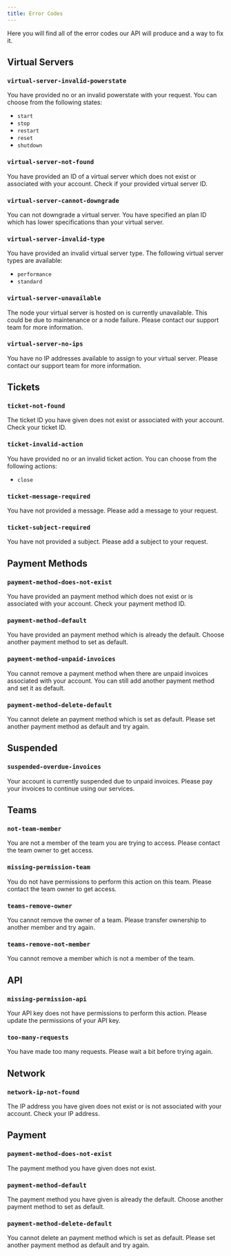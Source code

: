 ```yaml
---
title: Error Codes
---
```


<head>
    <meta name="keywords" content="DutchIS, API, Error Codes, Documentation, Docs" />
</head>

Here you will find all of the error codes our API will produce and a way to fix it.

## Virtual Servers

### `virtual-server-invalid-powerstate`
You have provided no or an invalid powerstate with your request. You can choose from the following states:
- `start`
- `stop`
- `restart`
- `reset`
- `shutdown`

### `virtual-server-not-found`
You have provided an ID of a virtual server which does not exist or associated with your account.
Check if your provided virtual server ID.

### `virtual-server-cannot-downgrade`
You can not downgrade a virtual server. You have specified an plan ID which has lower specifications than your virtual server.

### `virtual-server-invalid-type`
You have provided an invalid virtual server type. The following virtual server types are available:
- `performance`
- `standard`

### `virtual-server-unavailable`
The node your virtual server is hosted on is currently unavailable. This could be due to maintenance or a node failure. 
Please contact our support team for more information.

### `virtual-server-no-ips`
You have no IP addresses available to assign to your virtual server. Please contact our support team for more information.

## Tickets

### `ticket-not-found`
The ticket ID you have given does not exist or associated with your account. Check your ticket ID.

### `ticket-invalid-action`
You have provided no or an invalid ticket action. You can choose from the following actions:
- `close`

### `ticket-message-required`
You have not provided a message. Please add a message to your request.

### `ticket-subject-required`
You have not provided a subject. Please add a subject to your request.

## Payment Methods

### `payment-method-does-not-exist`
You have provided an payment method which does not exist or is associated with your account. Check your payment method ID.

### `payment-method-default`
You have provided an payment method which is already the default. Choose another payment method to set as default.

### `payment-method-unpaid-invoices`
You cannot remove a payment method when there are unpaid invoices associated with your account. 
You can still add another payment method and set it as default.

### `payment-method-delete-default`
You cannot delete an payment method which is set as default. Please set another payment method as default and try again.

## Suspended

### `suspended-overdue-invoices`
Your account is currently suspended due to unpaid invoices. Please pay your invoices to continue using our services.

## Teams

### `not-team-member`
You are not a member of the team you are trying to access. Please contact the team owner to get access.

### `missing-permission-team`
You do not have permissions to perform this action on this team. Please contact the team owner to get access.

### `teams-remove-owner`
You cannot remove the owner of a team. Please transfer ownership to another member and try again.

### `teams-remove-not-member`
You cannot remove a member which is not a member of the team.

## API

### `missing-permission-api`
Your API key does not have permissions to perform this action. Please update the permissions of your API key.

### `too-many-requests`
You have made too many requests. Please wait a bit before trying again.

## Network

### `network-ip-not-found`
The IP address you have given does not exist or is not associated with your account. Check your IP address.

## Payment

### `payment-method-does-not-exist`
The payment method you have given does not exist.

### `payment-method-default`
The payment method you have given is already the default. Choose another payment method to set as default.

### `payment-method-delete-default`
You cannot delete an payment method which is set as default. Please set another payment method as default and try again.

